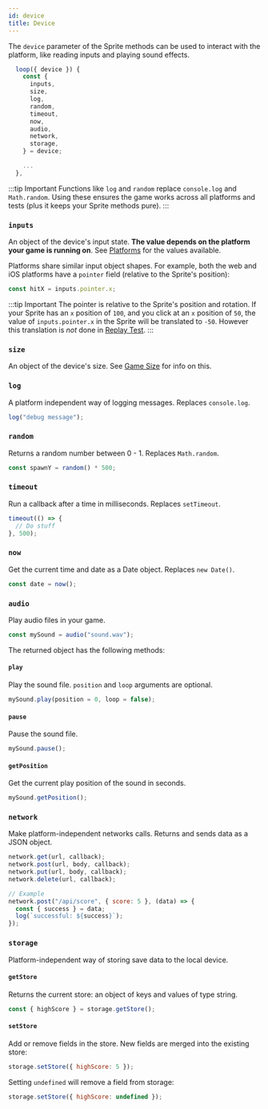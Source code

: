 ```yaml
---
id: device
title: Device
---
```


The `device` parameter of the Sprite methods can be used to interact with the platform, like reading inputs and playing sound effects.

```js
  loop({ device }) {
    const {
      inputs,
      size,
      log,
      random,
      timeout,
      now,
      audio,
      network,
      storage,
    } = device;

    ...
  },
```

:::tip Important
Functions like `log` and `random` replace `console.log` and `Math.random`. Using these ensures the game works across all platforms and tests (plus it keeps your Sprite methods pure).
:::

### `inputs`

An object of the device's input state. **The value depends on the platform your game is running on**. See [Platforms](web.md) for the values available.

Platforms share similar input object shapes. For example, both the web and iOS platforms have a `pointer` field (relative to the Sprite's position):

```js
const hitX = inputs.pointer.x;
```

:::tip Important
The pointer is relative to the Sprite's position and rotation. If your Sprite has an `x` position of `100`, and you click at an `x` position of `50`, the value of `inputs.pointer.x` in the Sprite will be translated to `-50`. However this translation is _not_ done in [Replay Test](test.md).
:::

### `size`

An object of the device's size. See [Game Size](game-size.md) for info on this.

### `log`

A platform independent way of logging messages. Replaces `console.log`.

```js
log("debug message");
```

### `random`

Returns a random number between 0 - 1. Replaces `Math.random`.

```js
const spawnY = random() * 500;
```

### `timeout`

Run a callback after a time in milliseconds. Replaces `setTimeout`.

```js
timeout(() => {
  // Do stuff
}, 500);
```

### `now`

Get the current time and date as a Date object. Replaces `new Date()`.

```js
const date = now();
```

### `audio`

Play audio files in your game.

```js
const mySound = audio("sound.wav");
```

The returned object has the following methods:

#### `play`

Play the sound file. `position` and `loop` arguments are optional.

```js
mySound.play(position = 0, loop = false);
```

#### `pause`

Pause the sound file.

```js
mySound.pause();
```

#### `getPosition`

Get the current play position of the sound in seconds.

```js
mySound.getPosition();
```

### `network`

Make platform-independent networks calls. Returns and sends data as a JSON object.

```js
network.get(url, callback);
network.post(url, body, callback);
network.put(url, body, callback);
network.delete(url, callback);

// Example
network.post("/api/score", { score: 5 }, (data) => {
  const { success } = data;
  log(`successful: ${success}`);
});
```

### `storage`

Platform-independent way of storing save data to the local device.

#### `getStore`

Returns the current store: an object of keys and values of type string.

```js
const { highScore } = storage.getStore();
```

#### `setStore`

Add or remove fields in the store. New fields are merged into the existing store:

```js
storage.setStore({ highScore: 5 });
```

Setting `undefined` will remove a field from storage:

```js
storage.setStore({ highScore: undefined });
```
